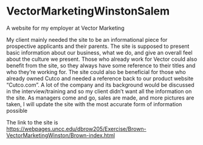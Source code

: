 # VectorMarketingWinstonSalem
A website for my employer at Vector Marketing

My client mainly needed the site to be an informational piece for prospective applicants and their parents. The site is supposed to present basic information about our business, what we do, and give an overall feel about the culture we present. Those who already work for Vector could also benefit from the site, so they always have some reference to their titles and who they’re working for. The site could also be beneficial for those who already owned Cutco and needed a reference back to our product website “Cutco.com”. A lot of the company and its background would be discussed in the interview/training and so my client didn’t want all the information on the site. As managers come and go, sales are made, and more pictures are taken, I will update the site with the most accurate form of information possible

The link to the site is https://webpages.uncc.edu/dbrow205/Exercise/Brown-VectorMarketingWinston/Brown-index.html
